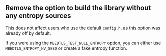 Remove the option to build the library without any entropy sources
------------------------------------------------------------------

This does not affect users who use the default `config.h`, as this option was
already off by default.

If you were using the `MBEDTLS_TEST_NULL_ENTROPY` option, you can either use
`MBEDTLS_ENTROPY_NV_SEED` or create a fake entropy function.

